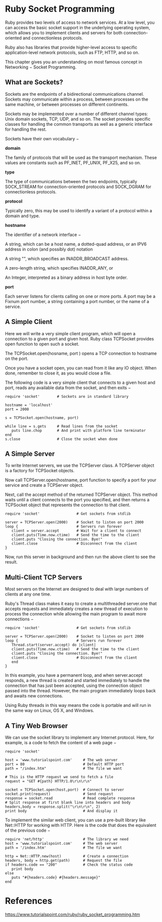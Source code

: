 # Ruby Socket Programming

Ruby provides two levels of access to network services. At a low level, you can access the basic socket support in the underlying operating system, which allows you to implement clients and servers for both connection-oriented and connectionless protocols.

Ruby also has libraries that provide higher-level access to specific application-level network protocols, such as FTP, HTTP, and so on.

This chapter gives you an understanding on most famous concept in Networking − Socket Programming.

## What are Sockets?
Sockets are the endpoints of a bidirectional communications channel. Sockets may communicate within a process, between processes on the same machine, or between processes on different continents.

Sockets may be implemented over a number of different channel types: Unix domain sockets, TCP, UDP, and so on. The socket provides specific classes for handling the common transports as well as a generic interface for handling the rest.

Sockets have their own vocabulary −

**domain**

The family of protocols that will be used as the transport mechanism. These values are constants such as PF_INET, PF_UNIX, PF_X25, and so on.

**type**

The type of communications between the two endpoints, typically SOCK_STREAM for connection-oriented protocols and SOCK_DGRAM for connectionless protocols.

**protocol**

Typically zero, this may be used to identify a variant of a protocol within a domain and type.

**hostname**

The identifier of a network interface −

A string, which can be a host name, a dotted-quad address, or an IPV6 address in colon (and possibly dot) notation

A string "<broadcast>", which specifies an INADDR_BROADCAST address.

A zero-length string, which specifies INADDR_ANY, or

An Integer, interpreted as a binary address in host byte order.

**port**

Each server listens for clients calling on one or more ports. A port may be a Fixnum port number, a string containing a port number, or the name of a service.

## A Simple Client
Here we will write a very simple client program, which will open a connection to a given port and given host. Ruby class TCPSocket provides open function to open such a socket.

The TCPSocket.open(hosname, port ) opens a TCP connection to hostname on the port.

Once you have a socket open, you can read from it like any IO object. When done, remember to close it, as you would close a file.

The following code is a very simple client that connects to a given host and port, reads any available data from the socket, and then exits −

```
require 'socket'        # Sockets are in standard library

hostname = 'localhost'
port = 2000

s = TCPSocket.open(hostname, port)

while line = s.gets     # Read lines from the socket
   puts line.chop       # And print with platform line terminator
end
s.close                 # Close the socket when done
```

## A Simple Server
To write Internet servers, we use the TCPServer class. A TCPServer object is a factory for TCPSocket objects.

Now call TCPServer.open(hostname, port function to specify a port for your service and create a TCPServer object.

Next, call the accept method of the returned TCPServer object. This method waits until a client connects to the port you specified, and then returns a TCPSocket object that represents the connection to that client.

```
require 'socket'                 # Get sockets from stdlib

server = TCPServer.open(2000)    # Socket to listen on port 2000
loop {                           # Servers run forever
   client = server.accept        # Wait for a client to connect
   client.puts(Time.now.ctime)   # Send the time to the client
   client.puts "Closing the connection. Bye!"
   client.close                  # Disconnect from the client
}
```
Now, run this server in background and then run the above client to see the result.

## Multi-Client TCP Servers
Most servers on the Internet are designed to deal with large numbers of clients at any one time.

Ruby's Thread class makes it easy to create a multithreaded server.one that accepts requests and immediately creates a new thread of execution to process the connection while allowing the main program to await more connections −

```
require 'socket'                 # Get sockets from stdlib

server = TCPServer.open(2000)    # Socket to listen on port 2000
loop {                           # Servers run forever
   Thread.start(server.accept) do |client|
   client.puts(Time.now.ctime)   # Send the time to the client
   client.puts "Closing the connection. Bye!"
   client.close                  # Disconnect from the client
   end
}
```
In this example, you have a permanent loop, and when server.accept responds, a new thread is created and started immediately to handle the connection that has just been accepted, using the connection object passed into the thread. However, the main program immediately loops back and awaits new connections.

Using Ruby threads in this way means the code is portable and will run in the same way on Linux, OS X, and Windows.

## A Tiny Web Browser
We can use the socket library to implement any Internet protocol. Here, for example, is a code to fetch the content of a web page −
```
require 'socket'

host = 'www.tutorialspoint.com'     # The web server
port = 80                           # Default HTTP port
path = "/index.htm"                 # The file we want

# This is the HTTP request we send to fetch a file
request = "GET #{path} HTTP/1.0\r\n\r\n"

socket = TCPSocket.open(host,port)  # Connect to server
socket.print(request)               # Send request
response = socket.read              # Read complete response
# Split response at first blank line into headers and body
headers,body = response.split("\r\n\r\n", 2)
print body                          # And display it
```
To implement the similar web client, you can use a pre-built library like Net::HTTP for working with HTTP. Here is the code that does the equivalent of the previous code −
```
require 'net/http'                  # The library we need
host = 'www.tutorialspoint.com'     # The web server
path = '/index.htm'                 # The file we want

http = Net::HTTP.new(host)          # Create a connection
headers, body = http.get(path)      # Request the file
if headers.code == "200"            # Check the status code   
   print body                        
else                                
   puts "#{headers.code} #{headers.message}"
end
```

# References
https://www.tutorialspoint.com/ruby/ruby_socket_programming.htm

